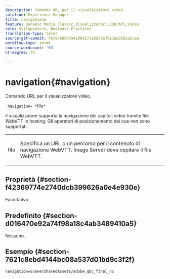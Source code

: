 ```yaml
---
description: Comando URL per il visualizzatore video.
solution: Experience Manager
title: navigazione
feature: Dynamic Media Classic,Visualizzatori,SDK/API,Video
role: Sviluppatore, Business Practices
translation-type: tm+mt
source-git-commit: f6c97606d7a4209427316d7367013ad9585a5cae
workflow-type: tm+mt
source-wordcount: '63'
ht-degree: 7%

---
```



# navigation{#navigation}

Comando URL per il visualizzatore video.

` navigation= *`file`*`

Il visualizzatore supporta la navigazione dei capitoli video tramite file WebVTT in hosting. Gli operatori di posizionamento dei cue non sono supportati.

<table id="table_C616483932C2482CA9794DDD7313FD7C"> 
 <tbody> 
  <tr> 
   <td colname="col1"> <p> <span class="codeph"> <span class="varname"> file</span> </span> </p> </td> 
   <td colname="col2"> <p> Specifica un URL o un percorso per il contenuto di navigazione WebVTT. Image Server deve ospitare il file WebVTT. </p> </td> 
  </tr> 
 </tbody> 
</table>

## Proprietà {#section-f42369774e2740dcb399626a0e4e930e}

Facoltativo.

## Predefinito {#section-d016470e92a74f98a18c4ab3489410a5}

Nessuno.

## Esempio {#section-7621c8ebd4144bc08a537d01bd9c3f2f}

```
navigation=Scene7SharedAssets/adobe_qbc_final_nc
```

